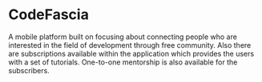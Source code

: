 # CodeFascia

A mobile platform built on focusing about connecting people who are interested in the field of development through free community.
Also there are subscriptions available within the application which provides the users with a set of tutorials.
One-to-one mentorship is also available for the subscribers.

